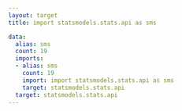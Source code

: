 ```yaml
---
layout: target
title: import statsmodels.stats.api as sms

data:
  alias: sms
  count: 19
  imports:
  - alias: sms
    count: 19
    import: import statsmodels.stats.api as sms
    target: statsmodels.stats.api
  target: statsmodels.stats.api
---
```

